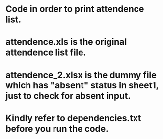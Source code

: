 # Code in order to print attendence list.
# attendence.xls is the original attendence list file.
# attendence_2.xlsx is the dummy file which has "absent" status in sheet1, just to check for absent input.
# Kindly refer to dependencies.txt before you run the code.
